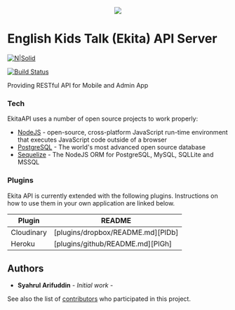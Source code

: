<p align="center"><img src="https://res.cloudinary.com/klagen-storage/image/upload/v1539350153/avatars/ekita.png"></p>

# English Kids Talk (Ekita) API Server

[![N|Solid](https://cldup.com/dTxpPi9lDf.thumb.png)](https://nodesource.com/products/nsolid)

[![Build Status](https://travis-ci.org/joemccann/dillinger.svg?branch=master)](https://travis-ci.org/joemccann/dillinger)

Providing RESTful API for Mobile and Admin App
### Tech

EkitaAPI uses a number of open source projects to work properly:

* [NodeJS](http://nodejs.org) - open-source, cross-platform JavaScript run-time environment that executes JavaScript code outside of a browser
* [PostgreSQL](http://postgresql.org) - The world's most advanced open source database
* [Sequelize](http://docs.sequelizejs.com) - The NodeJS ORM for PostgreSQL, MySQL, SQLLite and MSSQL

### Plugins

Ekita API is currently extended with the following plugins. Instructions on how to use them in your own application are linked below.

| Plugin | README |
| ------ | ------ |
| Cloudinary | [plugins/dropbox/README.md][PlDb] |
| Heroku | [plugins/github/README.md][PlGh] |

## Authors

* **Syahrul Arifuddin** - *Initial work* - 

See also the list of [contributors](https://github.com/bossyahrul/EnglishKidsTalkAPI/graphs/contributors) who participated in this project.